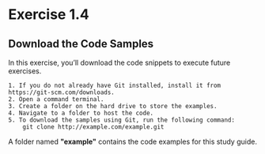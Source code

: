 # Exercise 1.4## Download the Code SamplesIn this exercise, you’ll download the code snippets to execute future exercises.	1. If you do not already have Git installed, install it from https://git-scm.com/downloads.	2. Open a command terminal.
	3. Create a folder on the hard drive to store the examples.	4. Navigate to a folder to host the code.	5. To download the samples using Git, run the following command:		git clone http://example.com/example.gitA folder named **"example"** contains the code examples for this study guide.